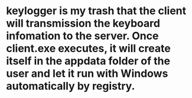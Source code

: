# keylogger is my trash that the client will transmission the keyboard infomation to the server. Once client.exe executes, it will create itself in the appdata folder of the user and let it run with Windows automatically by registry.
